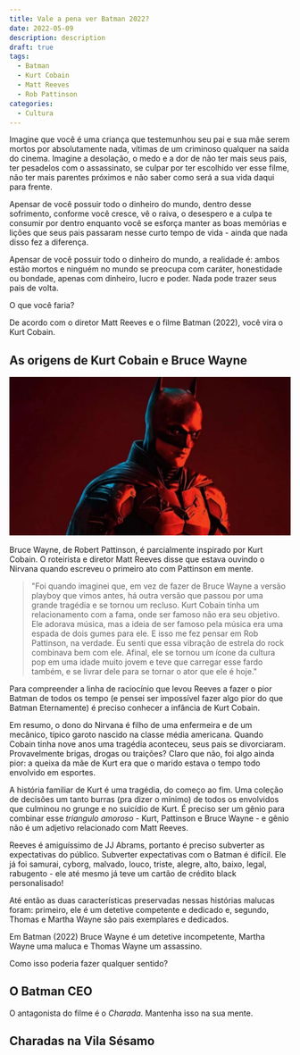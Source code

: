 ```yaml
---
title: Vale a pena ver Batman 2022?
date: 2022-05-09
description: description
draft: true
tags:
  - Batman
  - Kurt Cobain
  - Matt Reeves
  - Rob Pattinson
categories:
  - Cultura
---
```

Imagine que você é uma criança que testemunhou seu pai e sua mãe serem mortos por absolutamente nada, vítimas de um criminoso qualquer na saída do cinema. Imagine a desolação, o medo e a dor de não ter mais seus pais, ter pesadelos com o assassinato, se culpar por ter escolhido ver esse filme, não ter mais parentes próximos e não saber como será a sua vida daqui para frente.

 Apensar de você possuir todo o dinheiro do mundo, dentro desse sofrimento, conforme você cresce, vê o raiva, o desespero e a culpa te consumir por dentro enquanto você se esforça manter as boas memórias e lições que seus pais passaram nesse curto tempo de vida - ainda que nada disso fez a diferença.

 Apensar de você possuir todo o dinheiro do mundo, a realidade é: ambos estão mortos e ninguém no mundo se preocupa com caráter, honestidade ou bondade, apenas com dinheiro, lucro e poder. Nada pode trazer seus pais de volta.

O que você faria?

De acordo com o diretor Matt Reeves e o filme Batman (2022), você vira o Kurt Cobain. 

## As origens de Kurt Cobain e Bruce Wayne

![Tudo é vermelho e tudo é escuro no filme](20220509161615.png)

Bruce Wayne, de Robert Pattinson, é parcialmente inspirado por Kurt Cobain. O roteirista e diretor Matt Reeves disse que estava ouvindo o Nirvana quando escreveu o primeiro ato com Pattinson em mente.

>"Foi quando imaginei que, em vez de fazer de Bruce Wayne a versão playboy que vimos antes, há outra versão que passou por uma grande tragédia e se tornou um recluso. Kurt Cobain tinha um relacionamento com a fama, onde ser famoso não era seu objetivo. Ele adorava música, mas a ideia de ser famoso pela música era uma espada de dois gumes para ele. E isso me fez pensar em Rob Pattinson, na verdade. Eu senti que essa vibração de estrela do rock combinava bem com ele. Afinal, ele se tornou um ícone da cultura pop em uma idade muito jovem e teve que carregar esse fardo também, e se livrar dele para se tornar o ator que ele é hoje."

Para compreender a linha de raciocínio que levou Reeves a fazer o pior Batman de todos os tempo (e pensei ser impossível fazer algo pior do que Batman Eternamente) é preciso conhecer a infância de Kurt Cobain. 

Em resumo, o dono do Nirvana é filho de uma enfermeira e de um mecânico, típico garoto nascido na classe média americana. Quando Cobain tinha nove anos uma tragédia aconteceu, seus pais se divorciaram. Provavelmente brigas, drogas ou traições? Claro que não, foi algo ainda pior: a queixa da mãe de Kurt era que o marido estava o tempo todo envolvido em esportes.

A história familiar de Kurt é uma tragédia, do começo ao fim. Uma coleção de decisões um tanto burras (pra dizer o mínimo) de todos os envolvidos que culminou no grunge e no suicídio de Kurt. É preciso ser um gênio para combinar esse *triangulo amoroso* - Kurt, Pattinson e Bruce Wayne - e gênio não é um adjetivo relacionado com Matt Reeves.

Reeves é amiguíssimo de JJ Abrams, portanto é preciso subverter as expectativas do público. Subverter expectativas com o Batman é difícil. Ele já foi samurai, cyborg, malvado, louco, triste, alegre, alto, baixo, legal, rabugento - ele até mesmo já teve um cartão de crédito black personalisado! 

Até então as duas características preservadas nessas histórias malucas foram: primeiro, ele é um detetive competente e dedicado e, segundo, Thomas e Martha Wayne são pais exemplares e dedicados.

Em Batman (2022) Bruce Wayne é um detetive incompetente, Martha Wayne uma maluca e Thomas Wayne um assassino.

Como isso poderia fazer qualquer sentido?

## O Batman CEO

O antagonista do filme é o *Charada*. Mantenha isso na sua mente.



## Charadas na Vila Sésamo
